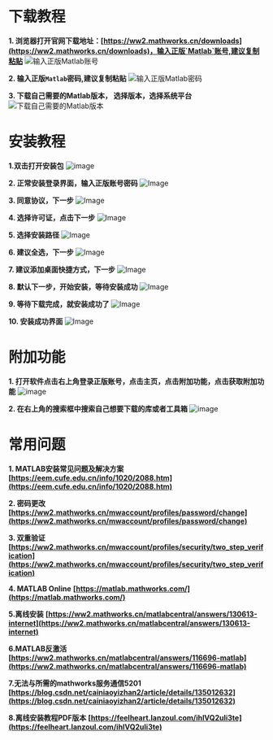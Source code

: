 # 下载教程

**1. 浏览器打开官网下载地址：[https://ww2.mathworks.cn/downloads](https://ww2.mathworks.cn/downloads)，输入正版`Matlab`账号,建议复制粘贴**
![输入正版Matlab账号](https://mixfile.weijiajin.com/api/download/02.png?s=50M6fjqonjmtgBqnD7F4Ykb0jtr7SNYMr76Y9sromFxtuSHE7ZFq09evB1MgZFomRZ0HpVp7AfxbEFSj4bDzIdvqzEpr9SVtG4dM6dgTAHA0ZzamgO2FjSc6YF0C0znKWJxHicfiK3UxOXo68UXCLv8PNy1sunGzmxPe9zMRLRqOgT546PI60e2uUyMmFk1w1cLlgFWDEZE5aOtScfPjJhhGFanm02dSoilYOtPJ0ccL54jJJ7FeMYu0tpssJOm02lr4ZVwwrcVpXhIEIelp7jbnu1M0dI1g754SNRXwfLgVntUkfpMJ6h68Qq8SuuMdXvclZf8yPFsGtpGgxXdxGUeOR960nnSRFLjk2EqQXxOyseZXgHTYrZF0RYIrzl6)

**2. 输入正版`Matlab`密码,建议复制粘贴**
![输入正版Matlab密码](https://mixfile.weijiajin.com/api/download/03.png?s=tMH39hhUCU9HgMJHWmFeKnAQlq6KfAxMZMBocm8aHD2Kp1o9YECP1DwNjEHVDgAclPqzLesvLjppjrWAoZ6NuSXomlGDjUcQvZ7PPJw5aC6v7SgAHlKKF8dcw1vFZ3pQ8jm0ArNjL5f9RafubcuHhmYWR8hMkIfUqCelthP7RFPg9WB452SEUfzxMKeuYXIIcQ6MYx2Pd3J1wocnU2P4pekNJsiZkWLoqMMPBvfsuAWDYyjmznk5gEkZAiTMm5B7Iv3NWQUjNioC83LChdMohWXLjLlrIWK8RPtI18Q4zvMIAmkY5bG0ADRtuJxEkPlruvtI0ibBJ1YSwOn6YOSBAXAxVMvPfXT23zfJdjQMxALhGcJKONbNoSRuQFB3Aov)


**3. 下载自己需要的Matlab版本， 选择版本，选择系统平台**
![下载自己需要的Matlab版本](https://mixfile.weijiajin.com/api/download/04.png?s=IkbVVUR4A0eHJuorxkdt9mr6Oo9N3V7QCQQeBgXuLo6BubbtrKi98MXgBSZSoUlyPsHkefNdKwS1fig11tVny87fsgPjdBkPfFHxmtcBuPJm0JPSZjRTNLH5spWoPFS1P5Pg6i6IoGdSZrdsLpraalwXKJX9JmPdJQKsItQIQnnQuOgqEblsbD2JwCYRdvtJRYmD8BWH5qYC3UNv138eiKVPWRYXSdkyr5IH91sDhMkXSjyP5ZhpyO4a0ht2iTHqCS6QsAMQB1JmegqZt60gNXSCVcZEWcoKBRrpqLcnxSaN5lGpoIFIqe5N2b4IohsCq1xGZzY0kEHlrTMyLoDHjIhDCeBsQfeVYkfeK469KsK41YwiJzlYSHtX3Jy10BT)



# 安装教程

**1.双击打开安装包**
![image](https://mixfile.weijiajin.com/api/download/05.png?s=qEF5tBLQAUfXU3JK9iHy4GeaMhO5AqjSnkK8CUnfrlLagUwn8FVkEL9RIJFHfsPxPjK6dMgGBdq8uIkT5EwhgQDGehWzUHmVpNvjKdkjvBJR3z2ZLKxjpG4jN29pv0WbNvJHemT2h63EQpDTVicLUOq9nD3FwqpPzx62qpQ9WR5kGuqS9RTKEbpEjr3UWWnNo183XlqNIOdwDTPhNpFJ1urbyHOSg2XgUJCPHeczIL6xu7IRhAJwXGPlMuXqdqU2keBMgtTKv1qFmQJYa5NcwwOj6AlVgjr1dDnG4KS3nxE1sGobRG2acLyqtK3dySJbjPQCrqzlaHXpqw441Mlczzvws0xk6UXSbUzrW45ORdRWigTQXftexfhtOWuDvUQ)

**2. 正常安装登录界面，输入正版账号密码**
![Image](https://github.com/user-attachments/assets/bbd00239-1283-4360-8e0a-00f0ebe2f586)

**3. 同意协议，下一步**
![Image](https://github.com/user-attachments/assets/a245d5dd-b22b-4310-84f9-aa67e7436d4b)

**4. 选择许可证，点击下一步**
![Image](https://github.com/user-attachments/assets/c80cca3e-02c0-4779-9b41-ece63819291f)

**5. 选择安装路径**
![Image](https://github.com/user-attachments/assets/9526ee92-0960-4c50-a072-fa05df9588ec)

**6. 建议全选，下一步**
![Image](https://github.com/user-attachments/assets/0731cce3-11b0-454a-9dbc-9f8332fe475c)

**7. 建议添加桌面快捷方式，下一步**
![Image](https://github.com/user-attachments/assets/9089a96f-cafb-4067-b901-d02eab183f7c)

**8. 默认下一步，开始安装，等待安装成功**
![Image](https://github.com/user-attachments/assets/2ad0f4ae-0cfc-4ab6-82e8-0b94b9cb5244)

**9. 等待下载完成，就安装成功了**
![Image](https://github.com/user-attachments/assets/b00fa8d0-1d1c-47cc-bb5b-cbfd88e3738e)

**10. 安装成功界面**
![Image](https://github.com/user-attachments/assets/3b772459-7d8b-4e3c-91fc-1caffe7b71da)

# 附加功能

**1. 打开软件点击右上角登录正版账号，点击主页，点击附加功能，点击获取附加功能**
![image](https://github.com/user-attachments/assets/999b7bd0-29f3-4b7b-8846-9b5678ea63c4)

**2. 在右上角的搜索框中搜索自己想要下载的库或者工具箱**
![image](https://github.com/user-attachments/assets/d14c01b1-64cf-453c-960a-7dd146fece27)

# 常用问题
**1. MATLAB安装常见问题及解决方案**
**[https://eem.cufe.edu.cn/info/1020/2088.htm](https://eem.cufe.edu.cn/info/1020/2088.htm)**

**2. 密码更改**
**[https://ww2.mathworks.cn/mwaccount/profiles/password/change](https://ww2.mathworks.cn/mwaccount/profiles/password/change)**

**3. 双重验证**
**[https://ww2.mathworks.cn/mwaccount/profiles/security/two_step_verification](https://ww2.mathworks.cn/mwaccount/profiles/security/two_step_verification)**

**4. MATLAB Online**
**[https://matlab.mathworks.com/](https://matlab.mathworks.com/)**

**5.离线安装**
**[https://ww2.mathworks.cn/matlabcentral/answers/130613-internet](https://ww2.mathworks.cn/matlabcentral/answers/130613-internet)**

**6.MATLAB反激活**
**[https://ww2.mathworks.cn/matlabcentral/answers/116696-matlab](https://ww2.mathworks.cn/matlabcentral/answers/116696-matlab)**

**7.无法与所需的mathworks服务通信5201**
**[https://blog.csdn.net/cainiaoyizhan2/article/details/135012632](https://blog.csdn.net/cainiaoyizhan2/article/details/135012632)**

**8.离线安装教程PDF版本**
**[https://feelheart.lanzoul.com/ihIVQ2uli3te](https://feelheart.lanzoul.com/ihIVQ2uli3te)**
